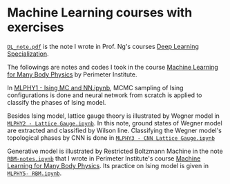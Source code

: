 # Machine Learning courses with exercises
[`DL_note.pdf`](https://github.com/JSKao/ML_Phys/blob/master/DL_note.pdf) is the note I wrote in Prof. Ng's courses [Deep Learning Specialization](https://www.coursera.org/specializations/deep-learning).

The followings are notes and codes I took in the course [Machine Learning for Many Body Physics](https://www.perimeterinstitute.ca/video-library/collection/psi-2017/2018-machine-learning-many-body-physics-hayward-sierens) by Perimeter Institute.


In [MLPHY1 - Ising MC and NN.ipynb](https://github.com/JSKao/ML_Phys/blob/master/MLPHY1%20-%20Ising%20MC%20and%20NN.ipynb), MCMC sampling of Ising configurations is done and neural network from scratch is applied to classify the phases of Ising model.

Besides Ising model, lattice gauge theory is illustrated by Wegner model in [`MLPHY2 - Lattice Gauge.ipynb`](https://github.com/JSKao/ML_Phys/blob/master/MLPHY2%20-%20Lattice%20Gauge.ipynb). In this note, ground states of Wegner model are extracted and classified by Wilson line. Classifying the Wegner model's topological phases by CNN is done in [`MLPHY3 - CNN Lattice Gauge.ipynb`](https://github.com/JSKao/ML_Phys/blob/master/MLPHY3%20-%20CNN%20Lattice%20Gauge.ipynb)

Generative model is illustrated by Restricted Boltzmann Machine in the note [`RBM-notes.ipynb`](https://github.com/JSKao/ML_Phys/blob/master/RBM-notes.ipynb) that I wrote in Perimeter Institute's course [Machine Learning for Many Body Physics](https://www.perimeterinstitute.ca/videos/psi-2017/2018-machine-learning-many-body-physics-lecture-10). Its practice on Ising model is given in [`MLPHY5- RBM.ipynb`](https://github.com/JSKao/ML_Phys/blob/master/MLPHY5-%20RBM.ipynb).
